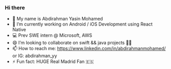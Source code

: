 ### Hi there

- 👋 My name is Abdirahman Yasin Mohamed
- 🔭 I’m currently working on Android / iOS Development using React Native
- 💻 Prev SWE intern @ Microsoft, AWS
- 😄 I’m looking to collaborate on swift && java projects 👩‍💻 
- 📫 How to reach me: https://www.linkedin.com/in/abdirahmanmohamed/ or IG: abdirahman_yy
- ⚡ Fun fact: HUGE Real Madrid Fan 🇪🇸

<!--
**abdirahman-yy/abdirahman-yy** is a ✨ _special_ ✨ repository because its `README.md` (this file) appears on your GitHub profile.

Here are some ideas to get you started:

- 🔭 I’m currently working on C++ and backend development
- 👯 I’m looking to collaborate on swift iOS/macOS project 👩‍💻 
- 📫 How to reach me: https://www.linkedin.com/in/abdirahmanmohamed/
- 😄 Pronouns: Him/His
- ⚡ Fun fact: I enjoy playing and watching basketball 🏀 
-->
